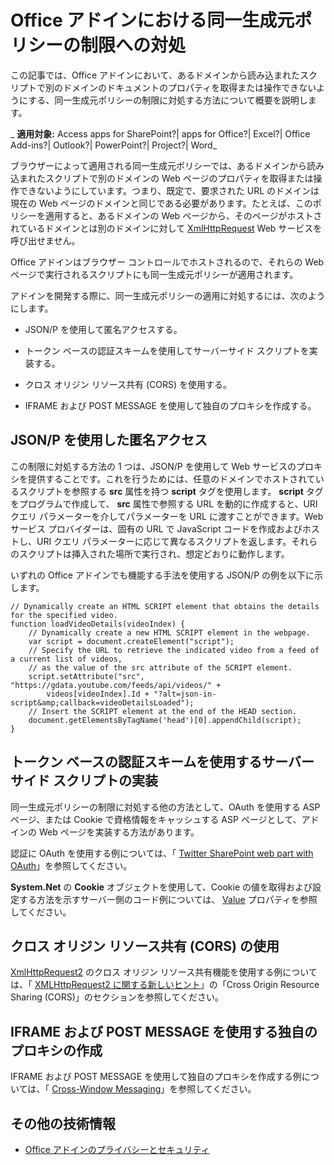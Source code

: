
# Office アドインにおける同一生成元ポリシーの制限への対処
この記事では、Office アドインにおいて、あるドメインから読み込まれたスクリプトで別のドメインのドキュメントのプロパティを取得または操作できないようにする、同一生成元ポリシーの制限に対処する方法について概要を説明します。

 _ **適用対象:** Access apps for SharePoint?| apps for Office?| Excel?| Office Add-ins?| Outlook?| PowerPoint?| Project?| Word_

ブラウザーによって適用される同一生成元ポリシーでは、あるドメインから読み込まれたスクリプトで別のドメインの Web ページのプロパティを取得または操作できないようにしています。つまり、既定で、要求された URL のドメインは現在の Web ページのドメインと同じである必要があります。たとえば、このポリシーを適用すると、あるドメインの Web ページから、そのページがホストされているドメインとは別のドメインに対して [XmlHttpRequest](http://www.w3.org/TR/XMLHttpRequest/) Web サービスを呼び出せません。

Office アドインはブラウザー コントロールでホストされるので、それらの Web ページで実行されるスクリプトにも同一生成元ポリシーが適用されます。

アドインを開発する際に、同一生成元ポリシーの適用に対処するには、次のようにします。

- JSON/P を使用して匿名アクセスする。 
    
- トークン ベースの認証スキームを使用してサーバーサイド スクリプトを実装する。
    
- クロス オリジン リソース共有 (CORS) を使用する。
    
- IFRAME および POST MESSAGE を使用して独自のプロキシを作成する。
    

## JSON/P を使用した匿名アクセス


この制限に対処する方法の 1 つは、JSON/P を使用して Web サービスのプロキシを提供することです。これを行うためには、任意のドメインでホストされているスクリプトを参照する  **src** 属性を持つ **script** タグを使用します。 **script** タグをプログラムで作成して、 **src** 属性で参照する URL を動的に作成すると、URI クエリ パラメーターを介してパラメーターを URL に渡すことができます。Web サービス プロバイダーは、固有の URL で JavaScript コードを作成およびホストし、URI クエリ パラメーターに応じて異なるスクリプトを返します。それらのスクリプトは挿入された場所で実行され、想定どおりに動作します。

いずれの Office アドインでも機能する手法を使用する JSON/P の例を以下に示します。




```
// Dynamically create an HTML SCRIPT element that obtains the details for the specified video.
function loadVideoDetails(videoIndex) {
    // Dynamically create a new HTML SCRIPT element in the webpage.
    var script = document.createElement("script");
    // Specify the URL to retrieve the indicated video from a feed of a current list of videos,
    // as the value of the src attribute of the SCRIPT element. 
    script.setAttribute("src", "https://gdata.youtube.com/feeds/api/videos/" + 
        videos[videoIndex].Id + "?alt=json-in-script&amp;callback=videoDetailsLoaded");
    // Insert the SCRIPT element at the end of the HEAD section.
    document.getElementsByTagName('head')[0].appendChild(script);
}

```


## トークン ベースの認証スキームを使用するサーバーサイド スクリプトの実装


同一生成元ポリシーの制限に対処する他の方法として、OAuth を使用する ASP ページ、または Cookie で資格情報をキャッシュする ASP ページとして、アドインの Web ページを実装する方法があります。

認証に OAuth を使用する例については、「 [Twitter SharePoint web part with OAuth](http://aidangarnish.net/post/Twitter-SharePoint-Web-Part-With-OAuth.aspx)」を参照してください。

 **System.Net** の **Cookie** オブジェクトを使用して、Cookie の値を取得および設定する方法を示すサーバー側のコード例については、 [Value](http://msdn2.microsoft.com/JA-JP/library/4f772twc) プロパティを参照してください。


## クロス オリジン リソース共有 (CORS) の使用


[XmlHttpRequest2](http://dvcs.w3.org/hg/xhr/raw-file/tip/Overview.mdl) のクロス オリジン リソース共有機能を使用する例については、「 [XMLHttpRequest2 に関する新しいヒント](http://www.mdl5rocks.com/ja/tutorials/file/xhr2/)」の「Cross Origin Resource Sharing (CORS)」のセクションを参照してください。


## IFRAME および POST MESSAGE を使用する独自のプロキシの作成


IFRAME および POST MESSAGE を使用して独自のプロキシを作成する例については、「 [Cross-Window Messaging](http://ejohn.org/blog/cross-window-messaging/)」を参照してください。


## その他の技術情報



- [Office アドインのプライバシーとセキュリティ](87c59a88-10e2-4c88-b6a8-736bd356e5f8.md)
    
